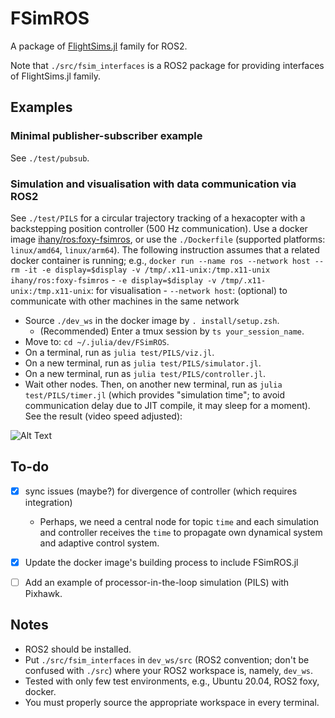 # FSimROS
A package of [FlightSims.jl](https://github.com/JinraeKim/FlightSims.jl) family for ROS2.

Note that `./src/fsim_interfaces` is a ROS2 package for providing interfaces of FlightSims.jl family.

## Examples
### Minimal publisher-subscriber example
See `./test/pubsub`.

### Simulation and visualisation with data communication via ROS2
See `./test/PILS` for a circular trajectory tracking of a hexacopter with a
backstepping position controller (500 Hz communication).
Use a docker image [ihany/ros:foxy-fsimros](https://hub.docker.com/layers/ihany/ros/foxy-fsimros/images/sha256-ec32acd18c74ae521294a90aa7616a513494959f33c6c13ee180a25b3a3a55db?context=repo), or use the `./Dockerfile` (supported platforms: `linux/amd64`, `linux/arm64`).
The following instruction assumes that a related docker container is running; e.g.,
`docker run --name ros --network host --rm -it -e display=$display -v /tmp/.x11-unix:/tmp.x11-unix ihany/ros:foxy-fsimros`
    - `-e display=$display -v /tmp/.x11-unix:/tmp.x11-unix`: for visualisation
    - `--network host`: (optional) to communicate with other machines in the same network
- Source `./dev_ws` in the docker image by `. install/setup.zsh`.
    - (Recommended) Enter a tmux session by `ts your_session_name`.
- Move to: `cd ~/.julia/dev/FSimROS`.
- On a terminal, run as `julia test/PILS/viz.jl`.
- On a new terminal, run as `julia test/PILS/simulator.jl`.
- On a new terminal, run as `julia test/PILS/controller.jl`.
- Wait other nodes. Then, on another new terminal, run as `julia test/PILS/timer.jl`
(which provides "simulation time"; to avoid communication delay due to JIT compile, it may sleep for a moment).
See the result (video speed adjusted):

![Alt Text](./figures/sim_trajectory_tracking.gif)

## To-do
- [x] sync issues (maybe?) for divergence of controller (which requires integration)
    - Perhaps, we need a central node for topic `time` and each simulation and controller receives the `time` to propagate own dynamical system and adaptive control system.
- [x] Update the docker image's building process to include FSimROS.jl
- [ ] Add an example of processor-in-the-loop simulation (PILS) with Pixhawk.


## Notes
- ROS2 should be installed.
- Put `./src/fsim_interfaces` in `dev_ws/src` (ROS2 convention; don't be confused with `./src`) where your ROS2 workspace is, namely, `dev_ws`.
- Tested with only few test environments, e.g., Ubuntu 20.04, ROS2 foxy, docker.
- You must properly source the appropriate workspace in every terminal.
